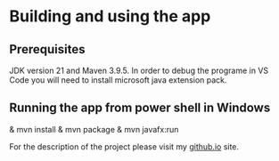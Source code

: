 # Building and using the app
## Prerequisites
JDK version 21 and Maven 3.9.5. In order to debug the programe in VS Code you will need to install microsoft java extension pack. 
## Running the app from power shell in Windows
& mvn install
& mvn package
& mvn javafx:run

For the description of the project please visit my [github.io](https://vperepos.github.io/Projects/#vector-field-widget) site.